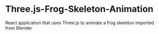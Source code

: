 # Three.js-Frog-Skeleton-Animation
React application that uses Three.js to animate a frog skeleton imported from Blender
